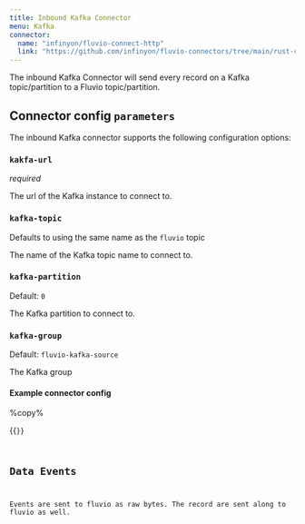 ```yaml
---
title: Inbound Kafka Connector
menu: Kafka
connector:
  name: "infinyon/fluvio-connect-http"
  link: "https://github.com/infinyon/fluvio-connectors/tree/main/rust-connectors/sources/http"
---
```


The inbound Kafka Connector will send every record on a Kafka topic/partition to a Fluvio topic/partition.

## Connector config `parameters`

The inbound Kafka connector supports the following configuration options:

###  `kakfa-url`
*required*

The url of the Kafka instance to connect to.

### `kafka-topic`

Defaults to using the same name as the `fluvio` topic

The name of the Kafka topic name to connect to.

### `kafka-partition`
Default: `0`

The Kafka partition to connect to.

### `kafka-group`
Default: `fluvio-kafka-source`

The Kafka group

#### Example connector config 
%copy%

{{<code file="code-blocks/yaml/connectors/inbound-examples/inbound-kafka.yaml" lang="yaml" copy=true >}}

## Data Events

Events are sent to fluvio as raw bytes. The record are sent along to fluvio as well.
